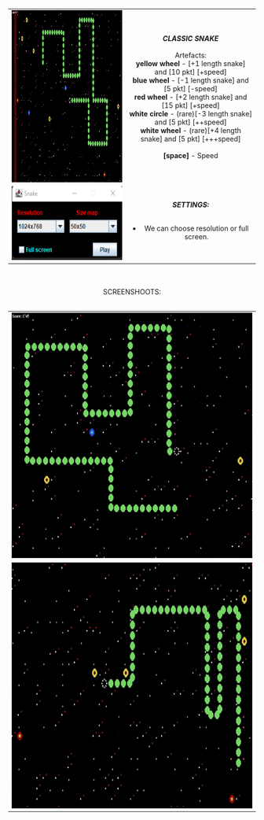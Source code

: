<center>
<table><tr><td>
<img src="https://github.com/Biniobiniasty/GameSnake/blob/Snake/ScreenShoots/3.png" height="350" width="450"/>
  </td><td style="text-align: center">
  <b><i>CLASSIC SNAKE</i></b><br /><br />
  Artefacts:<br />
  <b>yellow wheel</b> - [+1 length snake] and [10 pkt] [+speed]<br />
  <b>blue wheel</b> - [-1 length snake] and [5 pkt] [-speed]<br />
  <b>red wheel</b> - [+2 length snake] and [15 pkt] [+speed]<br />
  <b>white circle</b> - (rare)[-3 length snake] and [5 pkt] [++speed]<br />
  <b>white wheel</b> - (rare)[+4 length snake] and [5 pkt] [+++speed]<br /><br />
  <b>[space]</b> - Speed
  </td></tr>
  <tr><td>
  <img src="https://github.com/Biniobiniasty/GameSnake/blob/Snake/ScreenShoots/4.png" height="150" width="250"/>
  </td><td style="text-align: center">
  <b><i>SETTINGS:</i></b><br /><br />
    <ul>
      <li> We can choose resolution or full screen.</li>
    </ul>
  </td></tr>
  </table>
  <br /><br />
  SCREENSHOOTS:
  <br /><br />
 <table>
   <tr><td>
     <img src="https://github.com/Biniobiniasty/GameSnake/blob/Snake/ScreenShoots/2.png" height="500" width="600"/>
     </td></tr>
   
   <tr><td>
     <img src="https://github.com/Biniobiniasty/GameSnake/blob/Snake/ScreenShoots/1.png" height="500" width="600"/>
     </td></tr>
  </table>
  </center>
